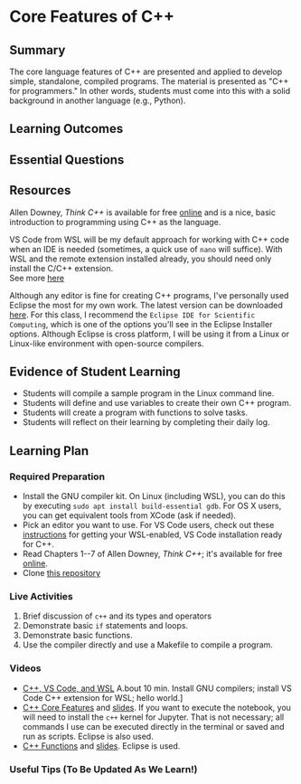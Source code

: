 <!--
This "lecture" or "lesson" template is adapted from the one provided here:
 http://www.buffalo.edu/ubcei/enhance/teaching/lesson-planning.html
Although the page produced from this is learner-facing, some of the
lesson plan structure
-->

# Core Features of C++                                                

## Summary

<!--
Short description of the lesson.
-->

The core language features of C++ are presented and applied to develop
simple, standalone, compiled programs.  The material is presented
as "C++ for programmers."  In other words, students must come into this
with a solid background in another language (e.g., Python).

<!--
********* STAGE 1 - DESIRED RESULTS ********************************************
-->

## Learning Outcomes

<!--
      What course goals or outcomes will this lesson address?
-->



## Essential Questions

<!--
      What question(s) will your students be able to answer by the end of
      instruction?
-->

## Resources

<!--
      What resources can be made available to your student to support their
      active learning?
      What formats are best suited to complement your course material?
-->

Allen Downey, *Think C++* is available for
free [online](http://greenteapress.com/thinkcpp/thinkCScpp.pdf) and is a nice,
basic introduction to programming using C++ as the language.

VS Code from WSL will be my default approach for working with C++ code
when an IDE is needed (sometimes, a quick use of `nano` will suffice).
With WSL and the remote extension installed already, you should need
only install the C/C++ extension.  
See more [here](https://code.visualstudio.com/docs/cpp/config-wsl)

Although any editor is fine for creating C++ programs, I've personally
used Eclipse the most for my own work.  The latest version can be
downloaded [here](https://www.eclipse.org/downloads/).  For this class,
I recommend the `Eclipse IDE for Scientific Computing`, which is one of
the options you'll see in the Eclipse Installer options.  Although
Eclipse is cross platform, I will be using it from a Linux or
Linux-like environment with open-source compilers.



<!--
********* STAGE 2 - ASSESSMENT EVIDENCE ****************************************
-->

##  Evidence of Student Learning

<!--
      How will you assess students’ prior knowledge?
      What criteria will be used to assess student performance?
      What evidence will be collected to demonstrate achievement?
      How will students reflect and self-assess their learning?
-->

  - Students will compile a sample program in the Linux command line.
  - Students will define and use variables to create their own C++ program.
  - Students will create a program with functions to solve tasks.
  - Students will reflect on their learning by completing their daily log.

<!--
********* STAGE 3 - LEARNING PLAN ****************************************
-->


## Learning Plan

<!--
List the steps in chronological order to create a timeline of what
will occur in your lesson.

Consider how each of the components below will be included in your
lesson if applicable:

   - Anticipatory Sets/Hooks
       * How will you introduce the material and capture their attention?
   - Teacher Modeling
       * What instructional content and techniques will be incorporated
         into this lesson?
   - Guided Practice
       * How will you scaffold information for your students?
       * How will collaborative learning be used?
   - Learning Activities
       * How will students actively engage with the material?
       * How will students work towards achievement of the learning outcomes?
   - Independent Practice
       * How will students show evidence of learning?
   - Reflection
       * What have you learned about your teaching and content covered in this unit?
       * What changes or adjustments could you make?
       * What were the strongest features of your unit?
       * What are your overall reflections in the course to this point?
   - Conclusion and Preview
       * What should students take away from this lesson?
       * What will happen next? Why?
-->

### Required Preparation

  - Install the GNU compiler kit.  On Linux (including WSL), you can do this
    by executing `sudo apt install build-essential gdb`.  For OS X users,
    you can get equivalent tools from XCode (ask if needed).
  - Pick an editor you want to use.  For VS Code users, check out these
    [instructions](https://code.visualstudio.com/docs/cpp/config-wsl) for
    getting your WSL-enabled, VS Code installation ready for C++.
  - Read Chapters 1--7 of Allen Downey, *Think C++*; it's
    available for free [online](http://greenteapress.com/thinkcpp/thinkCScpp.pdf).  
  - Clone [this repository](https://github.com/me701/organizing_cpp_code)

### Live Activities

  1. Brief discussion of `c++` and its types and operators
  2. Demonstrate basic `if` statements and loops.
  3. Demonstrate basic functions.
  4. Use the compiler directly and use a Makefile to compile a program.

### Videos

 - [C++, VS Code, and WSL](https://youtu.be/lxDB8PAegZU)
   A.bout 10 min. Install GNU compilers; install VS Code C++ extension for WSL; hello world.]
 - [C++ Core Features](https://mediasite.k-state.edu/mediasite/Play/d0e9a90978af49229bf7c0fd327ca4a51d)
   and [slides](https://github.com/robertsj/me701/blob/f2019/lectures/CppBasics.ipynb).
   If you want to execute the notebook, you will need to install the `c++` kernel for Jupyter.
   That is not necessary; all commands I use can be executed directly in the terminal or
   saved and run as scripts.  Eclipse is also used.
 - [C++ Functions](https://mediasite.k-state.edu/mediasite/Play/94d5dfd001864587b967f26187f15fea1d)
   and [slides](https://github.com/robertsj/me701/blob/f2019/lectures/BasicsOfCppCodeOrganization.ipynb).
   Eclipse is used.

### Useful Tips (To Be Updated As We Learn!)


<!--  

NOTES  




-->
